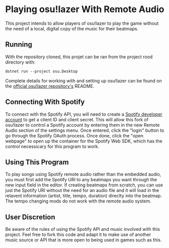 # Playing osu!lazer With Remote Audio
This project intends to allow players of osu!lazer to play the game without the need of a local, digital copy of the music for their beatmaps. 
## Running 
With the repository cloned, this projet can be ran from the project rood directory with: 
```shell
dotnet run --project osu.Desktop
```
Complete details for working with and setting up osu!lazer can be found on the [official osu!lazer repository's](https://github.com/ppy/osu) README. 

## Connecting With Spotify
To connect with the Spotify API, you will need to create a [Spotify developer account](https://developer.spotify.com/) to get a client ID and client secret. This will allow this fork of osu!lazer to control a Spotify account by entering them in the new Remote Audio section of the settings menu. Once entered, click the "login" button to go through the Spotify OAuth process. Once done, click the "open webpage" to open up the container for the Spotify Web SDK, which has the control necessicary for this program to work. 

## Using This Program
To play songs using Spotify remote audio rather than the embedded audio, you must first add the Spotify URI to any beatmaps you want through the new input field in the editor. If creating beatmaps from scratch, you can use just the Spotify URI without the need for an audio file and it will load in the relavent information (artist, title, tempo, duration) direclty into the beatmap. The tempo changing mods do not work with the remote audio system.

## User Discretion
Be aware of the rules of using the Spotify API and music involved with this project. Feel free to fork this code and adapt it to make use of another music source or API that is more open to being used in games such as this. 
